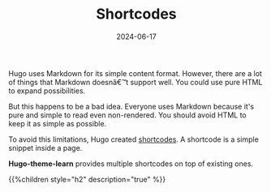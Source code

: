 ﻿---
date: 2024-06-17
title: Shortcodes
pre: "<b>3. </b>"
weight: 15
---

Hugo uses Markdown for its simple content format. However, there are a lot of things that Markdown doesnâ€™t support well. You could use pure HTML to expand possibilities.

But this happens to be a bad idea. Everyone uses Markdown because it's pure and simple to read even non-rendered. You should avoid HTML to keep it as simple as possible.

To avoid this limitations, Hugo created [shortcodes](https://gohugo.io/extras/shortcodes/). A shortcode is a simple snippet inside a page.

**Hugo-theme-learn** provides multiple shortcodes on top of existing ones.

{{%children style="h2" description="true" %}}
